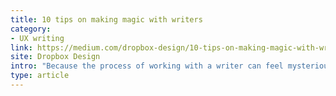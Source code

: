 ```yaml
---
title: 10 tips on making magic with writers
category:
- UX writing
link: https://medium.com/dropbox-design/10-tips-on-making-magic-with-writers-9bb17eabf749
site: Dropbox Design
intro: "Because the process of working with a writer can feel mysterious, here are 10 tips for non-writers on collaborating with your company’s friendly neighborhood word nerds."
type: article
---
```






